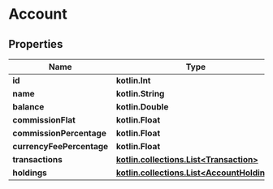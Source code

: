 
# Account

## Properties
Name | Type | Description | Notes
------------ | ------------- | ------------- | -------------
**id** | **kotlin.Int** |  | 
**name** | **kotlin.String** |  | 
**balance** | **kotlin.Double** |  | 
**commissionFlat** | **kotlin.Float** |  | 
**commissionPercentage** | **kotlin.Float** |  | 
**currencyFeePercentage** | **kotlin.Float** |  | 
**transactions** | [**kotlin.collections.List&lt;Transaction&gt;**](Transaction.md) |  | 
**holdings** | [**kotlin.collections.List&lt;AccountHolding&gt;**](AccountHolding.md) |  | 



